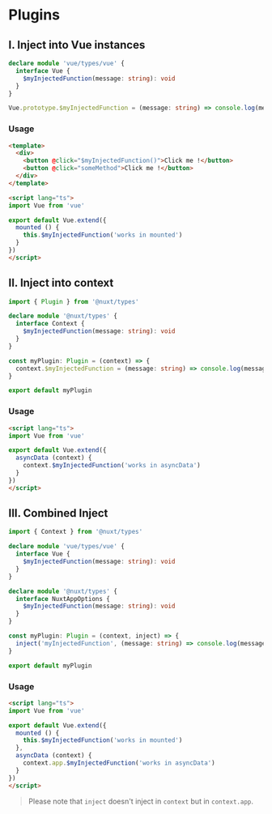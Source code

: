 # Plugins

## I. Inject into Vue instances

```ts
declare module 'vue/types/vue' {
  interface Vue {
    $myInjectedFunction(message: string): void
  }
}

Vue.prototype.$myInjectedFunction = (message: string) => console.log(message)
```

### Usage

```html
<template>
  <div>
    <button @click="$myInjectedFunction()">Click me !</button>
    <button @click="someMethod">Click me !</button>
  </div>
</template>

<script lang="ts">
import Vue from 'vue'

export default Vue.extend({
  mounted () {
    this.$myInjectedFunction('works in mounted')
  }
})
</script>
```

## II. Inject into context

```ts
import { Plugin } from '@nuxt/types'

declare module '@nuxt/types' {
  interface Context {
    $myInjectedFunction(message: string): void
  }
}

const myPlugin: Plugin = (context) => {
  context.$myInjectedFunction = (message: string) => console.log(message)
}

export default myPlugin
```

### Usage

```html
<script lang="ts">
import Vue from 'vue'

export default Vue.extend({
  asyncData (context) {
    context.$myInjectedFunction('works in asyncData')
  }
})
</script>
```

## III. Combined Inject

```ts
import { Context } from '@nuxt/types'

declare module 'vue/types/vue' {
  interface Vue {
    $myInjectedFunction(message: string): void
  }
}

declare module '@nuxt/types' {
  interface NuxtAppOptions {
    $myInjectedFunction(message: string): void
  }
}

const myPlugin: Plugin = (context, inject) => {
  inject('myInjectedFunction', (message: string) => console.log(message))
}

export default myPlugin
```

### Usage

```html
<script lang="ts">
import Vue from 'vue'

export default Vue.extend({
  mounted () {
    this.$myInjectedFunction('works in mounted')
  },
  asyncData (context) {
    context.app.$myInjectedFunction('works in asyncData')
  }
})
</script>
```

> Please note that `inject` doesn't inject in `context` but in `context.app`. 
